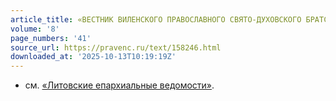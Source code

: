 ```yaml
---
article_title: «ВЕСТНИК ВИЛЕНСКОГО ПРАВОСЛАВНОГО СВЯТО-ДУХОВСКОГО БРАТСТВА»
volume: '8'
page_numbers: '41'
source_url: https://pravenc.ru/text/158246.html
downloaded_at: '2025-10-13T10:19:19Z'
---
```


- см. [«Литовские епархиальные ведомости»](<https://pravenc.ru/text/ Литовские епархиальные ведомости .html>).
